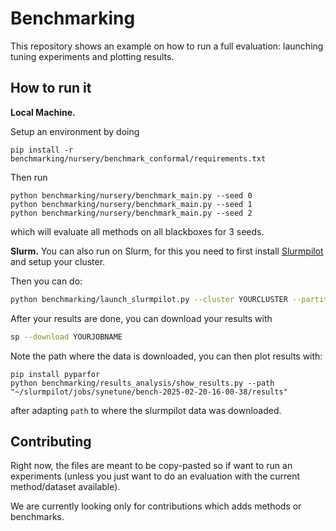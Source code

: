 # Benchmarking

This repository shows an example on how to run a full evaluation: launching tuning experiments and plotting results.

## How to run it

**Local Machine.**

Setup an environment by doing
```
pip install -r benchmarking/nursery/benchmark_conformal/requirements.txt
```

Then run
```
python benchmarking/nursery/benchmark_main.py --seed 0
python benchmarking/nursery/benchmark_main.py --seed 1 
python benchmarking/nursery/benchmark_main.py --seed 2  
```
which will evaluate all methods on all blackboxes for 3 seeds.


**Slurm.** You can also run on Slurm, for this you need to first install [Slurmpilot](https://github.com/geoalgo/slurmpilot/tree/main) and setup your cluster.

Then you can do:

```bash
python benchmarking/launch_slurmpilot.py --cluster YOURCLUSTER --partition YOURPARTITION --num_seeds 3
```

After your results are done, you can download your results with
```bash
sp --download YOURJOBNAME
```

Note the path where the data is downloaded, you can then plot results with: 
```
pip install pyparfor
python benchmarking/results_analysis/show_results.py --path "~/slurmpilot/jobs/synetune/bench-2025-02-20-16-00-38/results" 
```
after adapting `path` to where the slurmpilot data was downloaded.

## Contributing

Right now, the files are meant to be copy-pasted so if want to run an experiments (unless you just
want to do an evaluation with the current method/dataset available).

We are currently looking only for contributions which adds methods or benchmarks.